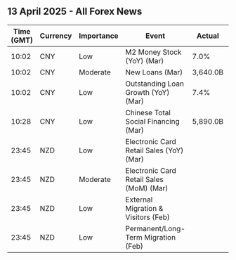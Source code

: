 ## 13 April 2025 - All Forex News

| Time (GMT) | Currency | Importance | Event | Actual | Forecast | Previous |
|------|----------|------------|-------|--------|----------|----------|
| 10:02 | CNY | Low | M2 Money Stock (YoY) (Mar) | 7.0% |  | 7.0% |
| 10:02 | CNY | Moderate | New Loans (Mar) | 3,640.0B |  | 1,010.0B |
| 10:02 | CNY | Low | Outstanding Loan Growth (YoY) (Mar) | 7.4% |  | 7.3% |
| 10:28 | CNY | Low | Chinese Total Social Financing (Mar) | 5,890.0B |  | 2,230.0B |
| 23:45 | NZD | Low | Electronic Card Retail Sales (YoY) (Mar) |  |  | -4.2% |
| 23:45 | NZD | Moderate | Electronic Card Retail Sales (MoM) (Mar) |  |  | 0.3% |
| 23:45 | NZD | Low | External Migration & Visitors (Feb) |  |  | 13.40% |
| 23:45 | NZD | Low | Permanent/Long-Term Migration (Feb) |  |  | 2,380 |
